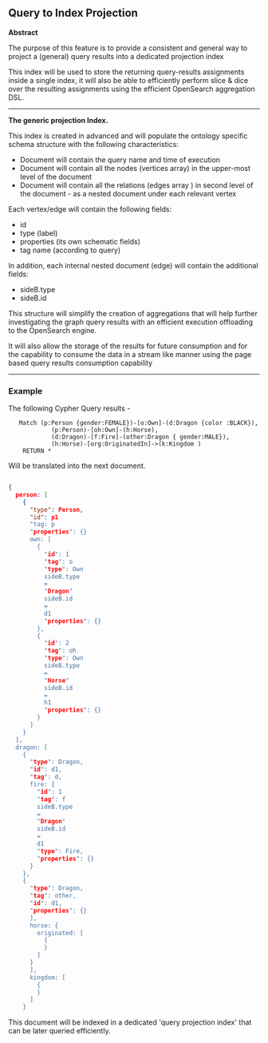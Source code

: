 ## Query to Index Projection

**Abstract**

The purpose of this feature is to provide a consistent and general way to project a (general) query results into a
dedicated projection index

This index will be used to store the returning query-results assignments inside a single index, it will also be able to
efficiently perform slice & dice over the resulting assignments using
the efficient OpenSearch aggregation DSL.


---

**The generic projection Index.**

This index is created in advanced and will populate the ontology specific schema structure with the following
characteristics:

* Document will contain the query name and time of execution
* Document will contain all the nodes (vertices array) in the upper-most level of the document
* Document will contain all the relations (edges array ) in second level of the document - as a nested document under
  each relevant vertex

Each vertex/edge will contain the following fields:

* id
* type (label)
* properties (its own schematic fields)
* tag name (according to query)

In addition, each internal nested document (edge) will contain the additional fields:

* sideB.type
* sideB.id

This structure will simplify the creation of aggregations that will help further investigating the graph query results
with an efficient execution offloading to the OpenSearch engine.

It will also allow the storage of the results for future consumption and for the capability to consume the data in a
stream like manner using the page based query results consumption capability

---

### Example

The following Cypher Query results -

```text
   Match (p:Person {gender:FEMALE})-[o:Own]-(d:Dragon {color :BLACK}),
            (p:Person)-[oh:Own]-(h:Horse),
            (d:Dragon)-[f:Fire]-(other:Dragon { gender:MALE}),
            (h:Horse)-[org:OriginatedIn]->(k:Kingdom )
    RETURN *
```

Will be translated into the next document.

```json

{
  person: [
    {
      "type": Person,
      "id": p1
      "tag: p
      "properties": {}
      own: [
        {
          "id": 1
          "tag": o
          "type": Own
          sideB.type
          =
          "Dragon"
          sideB.id
          =
          d1
          "properties": {}
        },
        {
          "id": 2
          "tag": oh
          "type": Own
          sideB.type
          =
          "Horse"
          sideB.id
          =
          h1
          "properties": {}
        }
      ]
    }
  ],
  dragon: [
    {
      "type": Dragon,
      "id": d1,
      "tag": d,
      fire: {
        "id": 1
        "tag": f
        sideB.type
        =
        "Dragon"
        sideB.id
        =
        d1
        "type": Fire,
        "properties": {}
      }
    },
    {
      "type": Dragon,
      "tag": other,
      "id": d1,
      "properties": {}
      ],
      horse: {
        originated: [
          {
          }
        ]
      }
      ],
      kingdom: [
        {
        }
      ]
    }
```

This document will be indexed in a dedicated 'query projection index' that can be later queried efficiently.